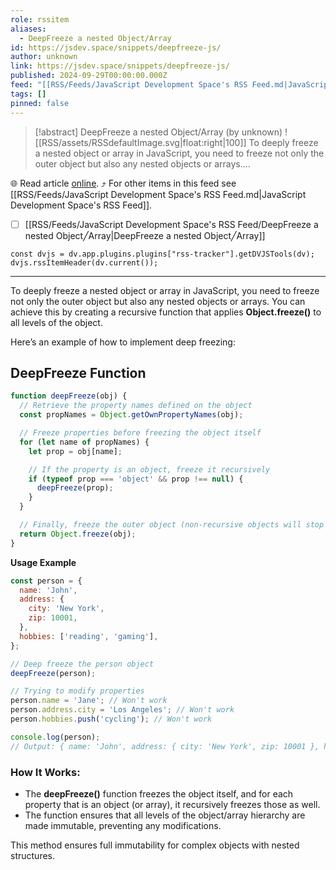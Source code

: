 ```yaml
---
role: rssitem
aliases:
  - DeepFreeze a nested Object/Array
id: https://jsdev.space/snippets/deepfreeze-js/
author: unknown
link: https://jsdev.space/snippets/deepfreeze-js/
published: 2024-09-29T00:00:00.000Z
feed: "[[RSS/Feeds/JavaScript Development Space's RSS Feed.md|JavaScript Development Space's RSS Feed]]"
tags: []
pinned: false
---
```


> [!abstract] DeepFreeze a nested Object/Array (by unknown)
> ![[RSS/assets/RSSdefaultImage.svg|float:right|100]] To deeply freeze a nested object or array in JavaScript, you need to freeze not only the outer object but also any nested objects or arrays.…

🌐 Read article [online](https://jsdev.space/snippets/deepfreeze-js/). ⤴ For other items in this feed see [[RSS/Feeds/JavaScript Development Space's RSS Feed.md|JavaScript Development Space's RSS Feed]].

- [ ] [[RSS/Feeds/JavaScript Development Space's RSS Feed/DeepFreeze a nested Object╱Array|DeepFreeze a nested Object╱Array]]

~~~dataviewjs
const dvjs = dv.app.plugins.plugins["rss-tracker"].getDVJSTools(dv);
dvjs.rssItemHeader(dv.current());
~~~

- - -

To deeply freeze a nested object or array in JavaScript, you need to freeze not only the outer
object but also any nested objects or arrays. You can achieve this by creating a recursive function
that applies **Object.freeze()** to all levels of the object.

Here’s an example of how to implement deep freezing:

## DeepFreeze Function

```js
function deepFreeze(obj) {
  // Retrieve the property names defined on the object
  const propNames = Object.getOwnPropertyNames(obj);

  // Freeze properties before freezing the object itself
  for (let name of propNames) {
    let prop = obj[name];

    // If the property is an object, freeze it recursively
    if (typeof prop === 'object' && prop !== null) {
      deepFreeze(prop);
    }
  }

  // Finally, freeze the outer object (non-recursive objects will stop here)
  return Object.freeze(obj);
}
```

**Usage Example**

```js
const person = {
  name: 'John',
  address: {
    city: 'New York',
    zip: 10001,
  },
  hobbies: ['reading', 'gaming'],
};

// Deep freeze the person object
deepFreeze(person);

// Trying to modify properties
person.name = 'Jane'; // Won't work
person.address.city = 'Los Angeles'; // Won't work
person.hobbies.push('cycling'); // Won't work

console.log(person);
// Output: { name: 'John', address: { city: 'New York', zip: 10001 }, hobbies: [ 'reading', 'gaming' ] }
```

### How It Works:

- The **deepFreeze()** function freezes the object itself, and for each property that is an object
  (or array), it recursively freezes those as well.
- The function ensures that all levels of the object/array hierarchy are made immutable, preventing
  any modifications.

This method ensures full immutability for complex objects with nested structures.
